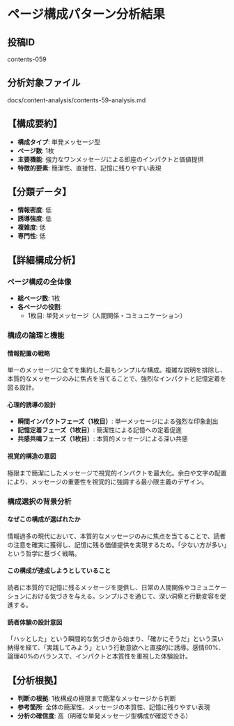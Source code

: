 # ページ構成パターン分析結果

## 投稿ID
contents-059

## 分析対象ファイル
docs/content-analysis/contents-59-analysis.md

## 【構成要約】
- **構成タイプ**: 単発メッセージ型
- **ページ数**: 1枚
- **主要機能**: 強力なワンメッセージによる即座のインパクトと価値提供
- **特徴的要素**: 簡潔性、直接性、記憶に残りやすい表現

## 【分類データ】
- **情報密度**: 低
- **誘導強度**: 低
- **複雑度**: 低
- **専門性**: 低

## 【詳細構成分析】

### ページ構成の全体像
- **総ページ数**: 1枚
- **各ページの役割**:
  - 1枚目: 単発メッセージ（人間関係・コミュニケーション）

### 構成の論理と機能

#### 情報配置の戦略
単一のメッセージに全てを集約した最もシンプルな構成。複雑な説明を排除し、本質的なメッセージのみに焦点を当てることで、強烈なインパクトと記憶定着を図る設計。

#### 心理的誘導の設計
- **瞬間インパクトフェーズ（1枚目）**: 単一メッセージによる強烈な印象創出
- **記憶定着フェーズ（1枚目）**: 簡潔性による記憶への定着促進
- **共感共鳴フェーズ（1枚目）**: 本質的メッセージによる深い共感

#### 視覚的構造の意図
極限まで簡潔にしたメッセージで視覚的インパクトを最大化。余白や文字の配置により、メッセージの重要性を視覚的に強調する最小限主義のデザイン。

### 構成選択の背景分析

#### なぜこの構成が選ばれたか
情報過多の現代において、本質的なメッセージのみに焦点を当てることで、読者の注意を確実に獲得し、記憶に残る価値提供を実現するため。「少ない方が多い」という哲学に基づく戦略。

#### この構成が達成しようとしていること
読者に本質的で記憶に残るメッセージを提供し、日常の人間関係やコミュニケーションにおける気づきを与える。シンプルさを通じて、深い洞察と行動変容を促進する。

#### 読者体験の設計意図
「ハッとした」という瞬間的な気づきから始まり、「確かにそうだ」という深い納得を経て、「実践してみよう」という行動意欲へと直接的に誘導。感情60%、論理40%のバランスで、インパクトと本質性を重視した体験設計。

## 【分析根拠】
- **判断の根拠**: 1枚構成の極限まで簡潔なメッセージから判断
- **参考箇所**: 全体の簡潔性、メッセージの本質性、記憶に残りやすい表現
- **分析の確信度**: 高（明確な単発メッセージ型構成が確認できる）
